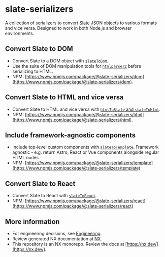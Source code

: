 # slate-serializers

A collection of serializers to convert [Slate](https://www.npmjs.com/package/slate) JSON objects to various formats and vice versa. Designed to work in both Node.js and browser environments.

## Convert Slate to DOM

- Convert Slate to a DOM object with [`slateToDom`](https://github.com/thompsonsj/slate-serializers/tree/main/packages/dom/README.md).
- Use the suite of DOM manipulation tools for [`htmlparser2`](https://github.com/fb55/htmlparser2) before serializing to HTML.
- NPM: [https://www.npmjs.com/package/@slate-serializers/dom](https://www.npmjs.com/package/@slate-serializers/dom).

## Convert Slate to HTML and vice versa

- Convert Slate to HTML and vice versa with [`htmlToSlate` and `slateToHtml`](https://github.com/thompsonsj/slate-serializers/tree/main/packages/html/README.md).
- NPM: [https://www.npmjs.com/package/@slate-serializers/html](https://www.npmjs.com/package/@slate-serializers/html).

## Include framework-agnostic components

- Include top-level custom components with [`slateToTemplate`](https://github.com/thompsonsj/slate-serializers/tree/main/packages/template/README.md). Framework agnostic - e.g. return Astro, React or Vue components alongside regular HTML nodes.
- NPM: [https://www.npmjs.com/package/@slate-serializers/template](https://www.npmjs.com/package/@slate-serializers/template)

## Convert Slate to React

- Convert Slate to React with [`slateToReact`](https://github.com/thompsonsj/slate-serializers/tree/main/packages/react/README.md).
- NPM: [https://www.npmjs.com/package/@slate-serializers/react](https://www.npmjs.com/package/@slate-serializers/react)

## More information

- For engineering decisions, see [Engineering](https://github.com/thompsonsj/slate-serializers/blob/main/docs/engineering.md).
- Review generated NX documentation at [NX](https://github.com/thompsonsj/slate-serializers/blob/main/docs/nx.md).
- This repository is an NX monorepo. Review the docs at [https://nx.dev/](https://nx.dev/).
